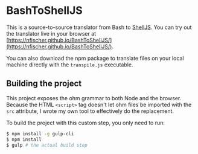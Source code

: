 BashToShellJS
=============

This is a source-to-source translator from Bash to
[ShellJS](https://github.com/shelljs/shelljs). You can try out the translator
live in your browser at
[https://nfischer.github.io/BashToShellJS/](https://nfischer.github.io/BashToShellJS/).

You can also download the npm package to translate files on your local machine
directly with the `transpile.js` executable.

Building the project
--------------------

This project exposes the ohm grammar to both Node and the browser. Because the
HTML `<script>` tag doesn't let ohm files be imported with the `src` attribute,
I wrote my own tool to effectively do the replacement.

To build the project with this custom step, you only need to run:

```Bash
$ npm install -g gulp-cli
$ npm install
$ gulp # the actual build step
```
